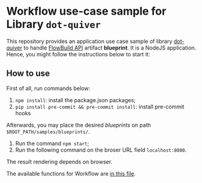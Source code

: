# Workflow use-case sample for Library ```dot-quiver```

This repository provides an application use case sample of library [dot-quiver](https://github.com/brunolnetto/dot-quiver) to handle [FlowBuild API](https://github.com/flow-build) artifact **blueprint**. It is a NodeJS application. Hence, you might follow the instructions below to start it:

## How to use

First of all, run commands below:

1. ```npm install```: install the package.json packages;
2. ```pip install pre-commit && pre-commit install```: install pre-commit hooks

Afterwards, you may place the desired _blueprints_ on path ```$ROOT_PATH/samples/blueprints/```. 

1. Run the command ```npm start```; 
2. Run the following command on the broser URL field ```localhost:8080```.

The result rendering depends on browser. 

The available functions for Workflow are [in this file](https://github.com/dot-quiver/dot-quiver-api/blob/master/utils/workflow/parsers.js).
